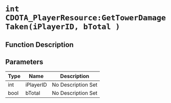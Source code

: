# `int CDOTA_PlayerResource:GetTowerDamageTaken(iPlayerID, bTotal )`
## Function Description

## Parameters
Type|Name|Description
--|--|--
int|iPlayerID|No Description Set
bool|bTotal|No Description Set
